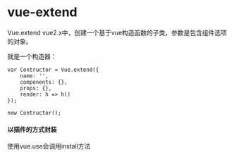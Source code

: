 # vue-extend

Vue.extend
vue2.x中，创建一个基于vue构造函数的子类，参数是包含组件选项的对象。

就是一个构造器：
    
    var Contructor = Vue.extend({
        name: '',
        components: {},
        props: {},
        render: h => h()
    });

    new Contructor();

#### 以插件的方式封装
使用vue.use会调用install方法

